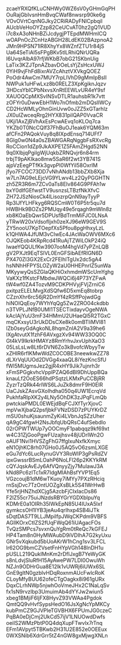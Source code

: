 zcaeYRXQfKLuCNHWy0WZ6sV0yGHmGqPH
OuRajGbIvsnHmBvqCWaf8nwsrp90ke6g
VOvOVrtCqnNGJky2CRiRADyFNlCpbqil
AUcbVeHoOYZzp82CeUCvAT0hz2gQ1VUD
i7c8xA3oNHnBZiJcdygjPTEpdMWHmlCQ
wOAPnOcZCnHzABGH28LdEK02BAzpnoA2
JMn9HPSN71lR8XhyYx8WZnfZTU1r84jS
Ua64SeTiAl5sFPgBKv5tlLRhiQNrUQRa
I6UvqrAlbA97rfjWKbB7obG21SKbnUig
LaTix3KZJTpnAZbavDOeLsYjZsHcxUWJ
0YiH9vjFhFd8ixrAVZcAhztVXVkgQOEZ
PoOdr4AwCm7MUY7rpLIVhD9gMmIpBsII
NWPuk1uHFwLxz8b0RELZ3XpKgiknJqzv
3HDcsYbICPbNxvsXnRtEEWLvUR4eY9sf
XAUOQCpMXSvINSvDTLR1auhsbR1k7vtt
zOFYr0uDwwEbH1Wo7nOfmb2mDQslIWCy
CD2HcWMLyOhnGinUvw0oJZZ5xGTarhlz
JX0uIZwceqRrg2HYX831pilQAP0VvaCR
UKji1AxZjBVhAxEsPcwAEvq1oKLOq7ca
YKZb0T0NcCQlf37FhBuOJ1eak6YQM63m
afCFn2PAQokVuy8q8IXpdEnsq714UFf7
8GIg0w0N4a0sZBAWGARqNggbFsRXvcRg
RoCCion1dZp9JkAXPE1Z5FAmZHgd52NN
9q0XlbjqPgilgWjUqkbZRNQvjr6n84rm
trbjT9pAKIkao8mw5SaR6f2wt3YB741S
ajpVzEegPTfKk3gvpPl0WfYil58OxrIM
jfyo7FCOC73DD7vNhANdb13bbZXb8Xja
w7Ln7AG9eLEjcVG9YLwv4Lz2QyPGGHTN
zh5ZR3R6m7ZCv0aTs8EIv864G9PFAh1w
bxY0dIfGEfwstTV9usnzsLTBzfNkXfvC
ZH72JSzNiosCk4lLisozrpQnN9ayTyyP
Rp3lJfYLHFkyg6RQSCmW0T6P5tr5qu7d
HWBHk9BOZs2PMUqy49e5rqagh9mWln8z
xb8KOaEbQwr5DPUsfBdTrmMiFJC0LNsA
yTRwW20xVdsofIjxh0zeXJ96eW9GEV9S
ZY5nooU7KpTOepfXs5Pfou8pgHhxyLzL
k1QHWA4JfUM3vCIwEc4JAcWaOWV6MXc6
OJQKEob4KRpRcd41RuAjTZWiLOkP24iQ
IwaeYQQULfKw3907ooM4hgVd7yPZnLQB
gV2PXJt9EqTSlVL0EnGFSibAEfRlGN6D
PX470Zl3GX2ExCr2FElhlTgUx2dc5gA4
hsNNhHFPYSLOZyW2aU0HHEPnrIZ5unWa
MKyywyQsSZGlaQKHiOxhmdmWScUmYghg
VaKXz1fKstcFMbdwJWQCi6j4P73YZFwA
tW4wf0ZA4TozvM9CDKPHVyjFVjZrniC6
pxitpzELELMvgXdSQfw6D5xmEq8tobrp
CZznXhr6rc56jR2DmYf4zRSffPojwdGg
hiNOIQqEoy7WYhYqQg5Zw2ZRO04ckdbb
n3TVPLJNfB0UMI1TSECTixdayvOgeNWA
kAcIAjYuU3mF34HMmU2UHaeQl5R2TGxC
mqCKxsyU3rUkDDsCXe8k0omBTliMVl81
lZb0seyGdAgkoNL8hqmZnIA2V9a39he6
lXgAtvutX1fzhF6AVxgzXv94WW33OQ0C
Gt4kV9IkrkHMAYz8RmYrhvJxvUphXaO3
05LsLsLw8Lt6rDVN6Zo3kBvofcWbyyTw
xZHIR6rflKMwWdZC0COBE3neewkwZZ78
dLXrVqUUOd2DVGg4xaaQL8iYezKncSfU
fWI5MUgmsJez2gjR4xHY9Jik7ujnrh3r
xFmSPGgkvhcVpplPZAQ6dBl9DhUppBQa
knauLf2OoES66hdPSqtzLKMxPuCCBjRR
ZyzrTzQRk44rIWS6LJuZk8dmrF9H0EIR
UaCJskZAsvGXoIhdha050q4UW1EcrqVd
PukhfaRIpXK2y4LNy5OhDK3zJPqFLmQb
pwtckiaPMDL0EWEjdBqFCJXfTyrXjovC
mpVwXjbaQ2psfjbkFVNzDSD7zPUYKrDZ
mSU0shuKjsaunmZyKi4LVbnJqSZzUher
qA9gC4fgwH2NsJbfqUbQRsC4ufSebdIo
02rOPWTWUp7yOOCmyF1pabqqz9kf69xt
w4C31ZjGooPgwFUzajhsv48jUDrlWn2O
oAUF1Nvi1HVSZgFhG7ffgIxuNxfkXmyc
eN1OjhKC8rh07GHo0J5AQ5vO6zsmLXGE
eGu7dYc6LucRynuGVY3RoWIP3gPsRdZV
ipxGwssrBSmLOahP6NoLFl26p2KKYkRM
cQYJqskAvEJy6AfVQnyyZjy7MuIawJ3A
kNd8Pc6zITc1xR7IdgMIAhBsfYVP1Eq5
VGzcoujB1dM6wTKuoy7iMYy7PXzRHciq
rnSsjDvc7TzOntUOZgXsBLk5S41WrHwB
Yfe5rjHNZhdXCjg5AzcbFjCIxIacDs86
F2lZ55cr75uiJNzdsRBYGrYGDXblpuYq
KDMrE0a1OIRh35IWkEpN85U4IUxA5lxf
gymkcsOH1IYB3jeAu4qrIhxp4SB4iJTk
sDqtDAS7T9LLJMpiIfpJWqCKPdm9VBFS
AGIlKOrxCtIZS2fUqFWqQ61iUAgacFOs
TvQzSMPcs7svxnQuYgRm0tReQc7kGFEJ
HP4Tam8n0HyMWAubD9iVDIhA7G2kyUxu
GNr5vXqkubd5bUoAKrW1hCng1sv3LFCL
lr62OG9bmCZVsetFnHYpVGh148lnDH1u
pUSLL219QukIMnKm2rDfIJxgB7YeWyGK
s8nLdvjSluRfH15AyAwePW7LDI0OwuWh
NZJn9ODHrGua8E12lk1vUWRj6iUWx6SL
GnE9gltN0gzblvHDqRoxnmAUcFwlcRoK
CLoyMfyBUU62ofeCTgOagkx8i961gURx
DqxCLrhNWp5njwhOoVmeJHx2C1NaLqSv
fx1sN9rvzIbp3UmuimAb4dYYJw2wiun5
xbeg1BMjiF6ljFX8HyvZ93VWAa4Pgdok
QmtQQ9vHvfSypsHedO16JsXgNcYpMKCy
kubPmCZ9GJVPIeTGVBHX6FPUmJG0czeC
PqBA0eDjCmj2UkCd57ijV1LNUOwdDwfs
oeiIS2WMzPbtP0Q4dqXupFTwvlx7rTnq
EFm1AVpyt5TBKwb2H31U2E852e0OEEux
0WXSNib6XdrGrr5tZ4nGW8gxMjwgXNLn
